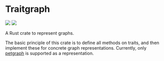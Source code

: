 # Traitgraph

[![](https://docs.rs/traitgraph/badge.svg)](https://docs.rs/traitgraph)
![](https://github.com/sebschmi/abstract-datastructures-rs/workflows/Tests%20and%20Lints/badge.svg?branch=main)

A Rust crate to represent graphs.

The basic principle of this crate is to define all methods on traits, and then implement these for concrete graph representations.
Currently, only [petgraph](https://crates.io/crates/petgraph) is supported as a representation.
